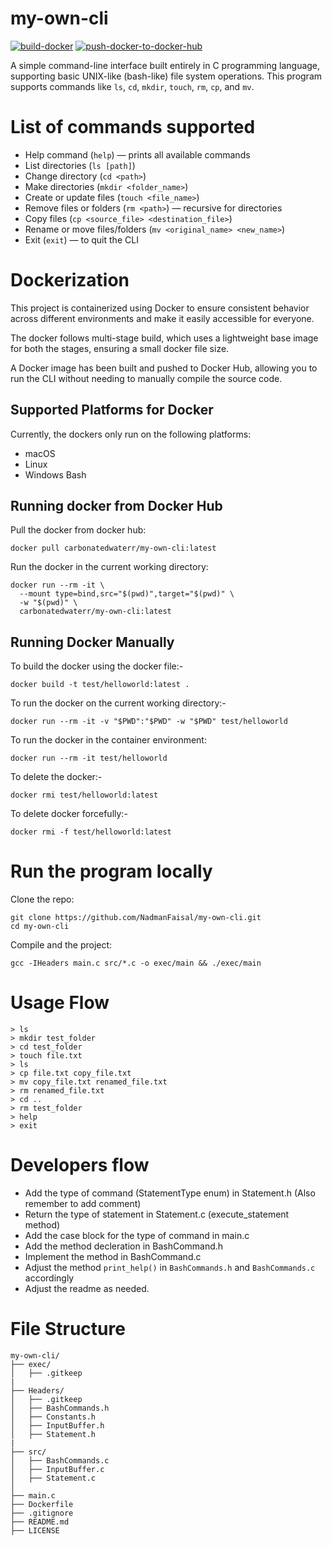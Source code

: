 # my-own-cli

[![build-docker](https://github.com/NadmanFaisal/my-own-cli/actions/workflows/push.yml/badge.svg)](https://github.com/NadmanFaisal/my-own-cli/actions/workflows/push.yml) [![push-docker-to-docker-hub](https://github.com/NadmanFaisal/my-own-cli/actions/workflows/push-to-docker-hub.yml/badge.svg?branch=main)](https://github.com/NadmanFaisal/my-own-cli/actions/workflows/push-to-docker-hub.yml)

A simple command-line interface built entirely in C programming language, supporting basic UNIX-like (bash-like) file system operations. This program supports commands like `ls`, `cd`, `mkdir`, `touch`, `rm`, `cp`, and `mv`.

# List of commands supported

- Help command (`help`) — prints all available commands
- List directories (`ls [path]`)
- Change directory (`cd <path>`)
- Make directories (`mkdir <folder_name>`)
- Create or update files (`touch <file_name>`)
- Remove files or folders (`rm <path>`) — recursive for directories
- Copy files (`cp <source_file> <destination_file>`)
- Rename or move files/folders (`mv <original_name> <new_name>`)
- Exit (`exit`) — to quit the CLI

# Dockerization

This project is containerized using Docker to ensure consistent behavior across different environments and make it easily accessible for everyone.

The docker follows multi-stage build, which uses a lightweight base image for both the stages, ensuring a small docker file size.

A Docker image has been built and pushed to Docker Hub, allowing you to run the CLI without needing to manually compile the source code.

## Supported Platforms for Docker

Currently, the dockers only run on the following platforms:

- macOS
- Linux
- Windows Bash

## Running docker from Docker Hub

Pull the docker from docker hub:

```
docker pull carbonatedwaterr/my-own-cli:latest
```

Run the docker in the current working directory:

```
docker run --rm -it \
  --mount type=bind,src="$(pwd)",target="$(pwd)" \
  -w "$(pwd)" \
  carbonatedwaterr/my-own-cli:latest
```

## Running Docker Manually

To build the docker using the docker file:-

```
docker build -t test/helloworld:latest .
```

To run the docker on the current working directory:-

```
docker run --rm -it -v "$PWD":"$PWD" -w "$PWD" test/helloworld
```

To run the docker in the container environment:

```
docker run --rm -it test/helloworld
```

To delete the docker:-

```
docker rmi test/helloworld:latest
```

To delete docker forcefully:-

```
docker rmi -f test/helloworld:latest
```

# Run the program locally

Clone the repo:

```
git clone https://github.com/NadmanFaisal/my-own-cli.git
cd my-own-cli
```

Compile and the project:

```
gcc -IHeaders main.c src/*.c -o exec/main && ./exec/main
```

# Usage Flow

```
> ls
> mkdir test_folder
> cd test_folder
> touch file.txt
> ls
> cp file.txt copy_file.txt
> mv copy_file.txt renamed_file.txt
> rm renamed_file.txt
> cd ..
> rm test_folder
> help
> exit
```

# Developers flow

- Add the type of command (StatementType enum) in Statement.h (Also remember to add comment)
- Return the type of statement in Statement.c (execute_statement method)
- Add the case block for the type of command in main.c
- Add the method decleration in BashCommand.h
- Implement the method in BashCommand.c
- Adjust the method `print_help()` in `BashCommands.h` and `BashCommands.c` accordingly
- Adjust the readme as needed.

# File Structure

```
my-own-cli/
├── exec/
│   ├── .gitkeep
|
├── Headers/
│   ├── .gitkeep
│   ├── BashCommands.h
│   ├── Constants.h
│   ├── InputBuffer.h
│   ├── Statement.h
|
├── src/
│   ├── BashCommands.c
│   ├── InputBuffer.c
│   ├── Statement.c
│
├── main.c
├── Dockerfile
├── .gitignore
├── README.md
├── LICENSE
```
